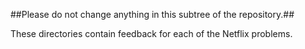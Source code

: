 
##Please do not change anything in this subtree of the repository.##

These directories contain feedback for each of the Netflix problems.

